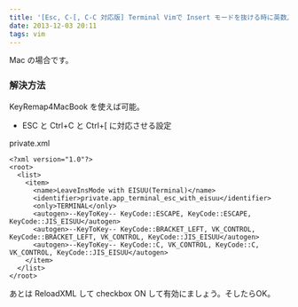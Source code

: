 ```yaml
---
title: '[Esc, C-[, C-C 対応版] Terminal Vimで Insert モードを抜ける時に英数入力に切り替える方法'
date: 2013-12-03 20:11
tags: vim
---
```


Mac の場合です。

### 解決方法

KeyRemap4MacBook を使えば可能。

- ESC と Ctrl+C と Ctrl+[ に対応させる設定

private.xml

    <?xml version="1.0"?>
    <root>
      <list>
        <item>
          <name>LeaveInsMode with EISUU(Terminal)</name>
          <identifier>private.app_terminal_esc_with_eisuu</identifier>
          <only>TERMINAL</only>
          <autogen>--KeyToKey-- KeyCode::ESCAPE, KeyCode::ESCAPE, KeyCode::JIS_EISUU</autogen>
          <autogen>--KeyToKey-- KeyCode::BRACKET_LEFT, VK_CONTROL, KeyCode::BRACKET_LEFT, VK_CONTROL, KeyCode::JIS_EISUU</autogen>
          <autogen>--KeyToKey-- KeyCode::C, VK_CONTROL, KeyCode::C, VK_CONTROL, KeyCode::JIS_EISUU</autogen>
        </item>
      </list>
    </root>

あとは ReloadXML して checkbox ON して有効にましょう。そしたらOK。
